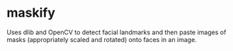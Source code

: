 # maskify
Uses dlib and OpenCV to detect facial landmarks and then paste images of masks (appropriately scaled and rotated) onto faces in an image.
